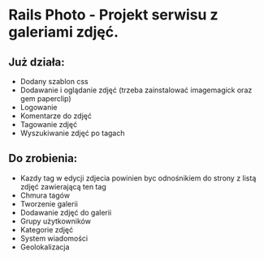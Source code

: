 # Rails Photo - Projekt serwisu z galeriami zdjęć.

## Już działa:

* Dodany szablon css
* Dodawanie i oglądanie zdjęć (trzeba zainstalować imagemagick oraz gem paperclip)
* Logowanie
* Komentarze do zdjęć
* Tagowanie zdjęć
* Wyszukiwanie zdjęć po tagach

## Do zrobienia:

* Kazdy tag w edycji zdjecia powinien byc odnośnikiem do strony z listą zdjęć zawierającą ten tag
* Chmura tagów
* Tworzenie galerii
* Dodawanie zdjęć do galerii
* Grupy użytkowników
* Kategorie zdjęć
* System wiadomości
* Geolokalizacja
